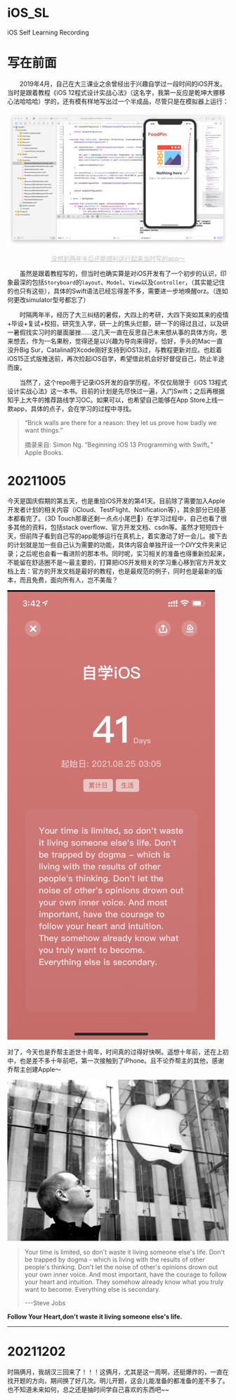 # iOS_SL
iOS Self Learning Recording

# 写在前面

&emsp;&emsp;2019年4月，自己在大三课业之余曾经出于兴趣自学过一段时间的iOS开发。当时是跟着教程《iOS 12程式设计实战心法》（这名字，我第一反应是乾坤大挪移心法哈哈哈）学的，还有模有样地写出过一个半成品，尽管只是在模拟器上运行：

![preface_1](graph/preface_1.png)

<center style="font-size:14px;color:#C0C0C0;text-decoration:underline">没想到两年半后还能顺利运行起来当时写的app～</center> 

&emsp;&emsp;虽然是跟着教程写的，但当时也确实算是对iOS开发有了一个初步的认识，印象最深的包括`Storyboard`的`layout`、`Model`、`View`以及`Controller`，（其实能记住的也只有这些），具体的Swift语法已经忘得差不多，需要进一步地唤醒orz。（连如何更改simulator型号都忘了）

&emsp;&emsp;时隔两年半，经历了大三纠结的暑假，大四上的考研，大四下突如其来的疫情+毕设+复试+校招，研究生入学，研一上的焦头烂额，研一下的得过且过，以及研一暑假找实习时的屡面屡挫……这几天一直在反思自己未来想从事的具体方向，思来想去，作为一名果粉，觉得还是以兴趣为导向来得好。恰好，手头的Mac一直没升Big Sur，Catalina的Xcode刚好支持到iOS13过，与教程更新对应。也趁着iOS15正式版推送前，再次捡起iOS自学，希望借此机会好好督促自己，防止半途而废。

&emsp;&emsp;当然了，这个repo用于记录iOS开发的自学历程，不仅仅局限于《iOS 13程式设计实战心法》这一本书。目前的计划是先尽快过一遍，入门Swift；之后再根据知乎上大牛的推荐路线学习OC。如果可以，也希望自己能够在App Store上线一款app，具体的点子，会在学习的过程中寻找。

> “Brick walls are there for a reason: they let us prove how badly we want things.”
>
> 摘录来自: Simon Ng. “Beginning iOS 13 Programming with Swift。” Apple Books. 

# 20211005

​		今天是国庆假期的第五天，也是重拾iOS开发的第41天。目前除了需要加入Apple开发者计划的相关内容（iCloud、TestFlight、Notification等），其余部分已经基本都看完了。（3D Touch那章还剩一点点小尾巴🤏）在学习过程中，自己也看了很多其他的资料，包括stack overflow、官方开发文档、csdn等。虽然才短短四十天，但前阵子看到自己写的app能够运行在真机上，着实激动了好一会儿。接下去的计划就是加一些自己认为需要的功能，具体内容会单独开设一个*DIY*文件夹来记录；之后呢也会看一看进阶的那本书。同时呢，实习相关的准备也得重新捡起来，不能留在舒适圈不是～最主要的，打算把iOS开发相关的学习重心移到官方开发文档上去：官方的开发文档是最好的教程，也是最规范的例子，同时也是最新的版本，而且免费，面向所有人，岂不美哉？

![1005_阶段性总结](graph/1005_阶段性总结.png)

​		对了，今天也是乔帮主逝世十周年，时间真的过得好快啊。遥想十年前，还在上初中，也是差不多十年前吧，第一次接触到了iPhone。且不论乔帮主的其他，感谢乔帮主创建Apple～

![SteveJobs](graph/SteveJobs.jpeg)

> Your time is limited, so don't waste it living someone else's life. Don't be trapped by dogma - which is living with the results of other people's thinking. Don't let the noise of other's opinions drown out your own inner voice. And most important, have the courage to follow your heart and intuition. They somehow already know what you truly want to become. Everything else is secondary.
>
> ---Steve Jobs

**Follow Your Heart,don't waste it living someone else's life.**

---

# 20211202

时隔俩月，我胡汉三回来了！！！这俩月，尤其是这一周啊，还挺爆炸的，一直在找开题的方向，期间换了好几次。明儿开题，这会儿能准备的都准备的差不多了。也不知道未来如何，总之还是抽时间学自己喜欢的东西吧~~
